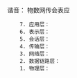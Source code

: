 谐音： 物数网传会表应

```
    7. 应用层：
    6. 表示层：
    5. 会话层：
    4. 传输层：
    3. 网络层：
    2. 数据链路层：
    1. 物理层：
```